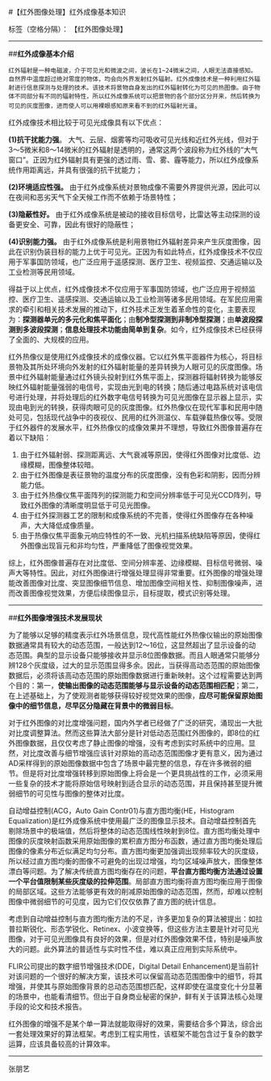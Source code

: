 ﻿#【红外图像处理】红外成像基本知识

标签（空格分隔）：  【红外图像处理】

---

##**红外成像基本介绍**

`红外辐射是一种电磁波，介于可见光和微波之间，波长在1~24微米之间，人眼无法直接感知。自然界中温度超过绝对零度的物体，均会向外界发射红外辐射。红外成像技术是一种利用红外辐射进行信息探测与处理的技术。该技术将景物自身发出的红外辐射转化为可见的热图像。由于物体不同部分有不同的辐射特性，所以红外成像系统可以把景物的各个部分区分开来，然后转换为可见的灰度图像，进而使人可以用裸眼感知原来看不到的红外辐射光谱`。

红外成像技术相比较于可见光成像具有以下优点：

**(1)抗干扰能力强**。
大气、云层、烟雾等均可吸收可见光线和近红外光线，但对于3～5微米和8～14微米的红外辐射是透明的，通常这两个波段称为红外线的“大气窗口”。正因为红外辐射具有更强的透过雨、雪、雾、霾等能力，所以红外成像系统作用距离远，并具有很强的抗干扰能力；

**(2)环境适应性强。**
由于红外成像系统对景物成像不需要外界提供光源，因此可以在夜间和恶劣天气下全天候工作而不依赖于场景特性；

**(3)隐蔽性好。**
由于红外成像系统是被动的接收目标信号，比雷达等主动探测的设备更安全、可靠，因此有很好的隐蔽性；

**(4)识别能力强。**
由于红外成像系统是利用景物红外辐射差异来产生灰度图像，因此在识别伪装目标的能力上优于可见光。正因为有如此特点，红外成像技术不仅应用于军事国防领域，也广泛应用于遥感探测、医疗卫生、视频监控、交通运输以及工业检测等民用领域。

得益于以上优点，红外成像技术不仅应用于军事国防领域，也广泛应用于视频监控、医疗卫生、遥感探测、交通运输以及工业检测等诸多民用领域。在军民应用需求的牵引和相关技术发展的推动下，红外技术正发生着革命性的变化，主要表现为：**探测器单元的多元化和焦平面化**；由**制冷型探测到非制冷型探测**；由**单波段探测到多波段探测**；**信息处理技术功能由简单到复杂**。如今，红外成像技术已经获得了全面的、大规模的应用。


红外热像仪是使用红外成像技术的成像仪器。它以红外焦平面器件为核心，将目标景物及其所处环境向外发射的红外辐射能量的差异转换为人眼可见的灰度图像。场景中红外辐射能量通过红外镜头投射到红外焦平面上，探测器将辐射转换为能够反映红外辐射能量强弱的电信号，实现由光到电的转换；随后通过电路系统对该电信号进行处理，并将处理后的红外数字电信号转换为可见光图像在显示器上显示，实现由电到光的转换，获得肉眼可见的灰度图像。红外热像仪在现代军事和民用中随处可见，包括现代战争中的夜视仪、民用的红外测温仪、车载弹载热像仪等。受限于红外器件的发展水平，红外热像仪的成像效果并不理想，导致红外图像普遍存在着以下缺陷：

1.  由于红外辐射弱、探测距离远、大气衰减等原因，使得红外图像对比度低、边缘模糊，图像整体较暗。
2.  由于红外图像是表征景物的温度分布的灰度图像，没有色彩和阴影，因而分辨能力低。
3.  由于红外热像仪焦平面阵列的探测能力和空间分辨率低于可见光CCD阵列，导致红外图像的清晰度明显低于可见光图像。
4.  由于红外探测器工艺的限制和成像系统的不完善，使得红外图像存在各种噪声，大大降低成像质量。
5.  由于热像仪焦平面象元响应特性的不一致、光机扫描系统缺陷等原因，使得红外图像出现盲元和非均匀性，严重降低了图像视觉效果。

综上，红外图像普遍存在对比度低、空间分辨率差、边缘模糊、目标信号微弱、噪声大等特性。因此，对红外图像进行增强处理显得非常重要。红外图像的增强处理能改善图像对比度、突显图像细节信息、增加图像空间相关性、抑制图像噪声，进而改善图像视觉效果，方便后续图像显示，目标提取，模式识别等处理。

--------------------

##**红外图像增强技术发展现状**

为了能够以足够的精度表示红外场景信息，现代高性能红外热像仪输出的原始图像数据通常具有较大的动态范围，一般达到12～16位，这显然超出了显示设备的动态范围。典型的显示设备只能够接收并显示8位图像数据。而且人眼通常只能够分辨128个灰度级，过大的显示范围显得多余。因此，当获得高动态范围的原始图像数据后，必须将该高动态范围的原始图像数据进行重新映射。这个过程需要达到两个目的：第一，**使输出图像的动态范围能够与显示设备的动态范围相匹配**；第二，在上述基础上，为了使观测者能够获得较好视觉效果的图像，**应尽可能保留原始图像中的细节信息，尽早区分隐藏在背景中的微弱目标**。

对于红外图像的对比度增强问题，国内外学者已经做了广泛的研究，涌现出一大批对比度调整算法。然而这些算法大部分是针对低动态范围红外图像的，即8位的红外图像数据，且仅仅考虑了静止图像的增强，没有考虑到实时系统中的应用。显然，对比度改善与细节增强应该针对原始的高动态范围图像才更有意义，因为通过AD采样得到的原始图像数据中包含了场景中最完整的信息，存在许多微弱的细节。但是将对比度增强转移到原始图像上将会是一个更具挑战性的工作，必须采用一些复杂的技术才能将原始信号映射到适合显示的动态范围，并且保持甚至提升微弱细节的可见性与图像的整体对比度。

自动增益控制(ACG，Auto Gain Contr01)与直方图均衡(HE，Histogram Equalization)是红外成像系统中使用最广泛的图像显示技术。自动增益控制首先剔除场景中的极端值，然后将整体的动态范围线性映射到8位。直方图均衡处理中图像的灰度映射函数采用原始图像的累积直方图分布函数，通过直方图均衡处理后图像的像素分布近似满足均匀分布。直方图均衡更加强调出现频率较大的灰度级，所以经过直方图均衡的图像不可避免的出现过增强，均匀区域噪声放大，图像整体漂白等问题。为了解决传统直方图均衡存在的问题，**平台直方图均衡方法通过设置一个平台值限制某些灰度级的拉伸范围**。局部直方图均衡将直方图均衡应用于图像的局部区域。这些方法能够更有效的削减原始图像的动态范围，然而，却难以控制图像中微弱细节的可见度，因为它们仅仅依靠了直方图的统计信息。

考虑到自动增益控制与直方图均衡方法的不足，许多更加复杂的算法被提出：如拉普拉斯锐化、形态学锐化、Retinex、小波变换等，但这些方法主要是针对可见光图像，对于可见光图像具有良好的效果，但是对红外图像效果不佳，特别是噪声放大的问题。此外算法的普适性与实时性不佳，难以真正应用到实际系统中。

FLIR公司提出的数字细节增强技术(DDE，Digital Detail Enhancement)是当前针对该问题的一个很好的解决方案，该技术可以保留高动态范围图像中的细节，将其增强，并使其与原始图像背景的总动态范围想匹配，这样即使在温度变化十分显著的场景中，也能看清细节。但出于自身商业秘密的保护，鲜有关于该算法核心处理手段的论文和技术报告。

红外图像的增强不是某个单一算法就能取得好的效果，需要结合多个算法，综合出一套处理效果好的算法框架。考虑到工程实用性，该框架不能包含过于复杂的数学运算，应该具备较高的计算效率。

------------

张朋艺 

